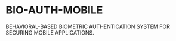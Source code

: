 # BIO-AUTH-MOBILE
BEHAVIORAL-BASED BIOMETRIC AUTHENTICATION SYSTEM FOR SECURING MOBILE APPLICATIONS.
